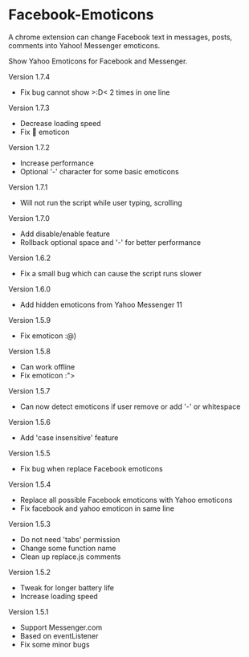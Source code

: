 # Facebook-Emoticons
A chrome extension can change Facebook text in messages, posts, comments into Yahoo! Messenger emoticons.

Show Yahoo Emoticons for Facebook and Messenger.

Version 1.7.4
- Fix bug cannot show >:D< 2 times in one line

Version 1.7.3
- Decrease loading speed
- Fix :poop: emoticon

Version 1.7.2
- Increase performance
- Optional '-' character for some basic emoticons

Version 1.7.1
- Will not run the script while user typing, scrolling

Version 1.7.0
- Add disable/enable feature
- Rollback optional space and '-' for better performance

Version 1.6.2
- Fix a small bug which can cause the script runs slower

Version 1.6.0
- Add hidden emoticons from Yahoo Messenger 11

Version 1.5.9
- Fix emoticon :@)

Version 1.5.8
- Can work offline
- Fix emoticon :">

Version 1.5.7
- Can now detect emoticons if user remove or add '-' or whitespace

Version 1.5.6
- Add 'case insensitive' feature

Version 1.5.5
- Fix bug when replace Facebook emoticons

Version 1.5.4
- Replace all possible Facebook emoticons with Yahoo emoticons
- Fix facebook and yahoo emoticon in same line

Version 1.5.3
- Do not need 'tabs' permission
- Change some function name
- Clean up replace.js comments

Version 1.5.2
- Tweak for longer battery life
- Increase loading speed

Version 1.5.1
- Support Messenger.com
- Based on eventListener
- Fix some minor bugs
